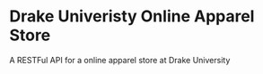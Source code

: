 # Drake Univeristy Online Apparel Store

A RESTFul API for a online apparel store at Drake University
